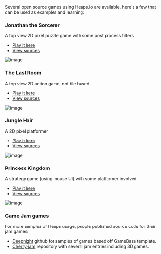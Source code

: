 Several open source games using Heaps.io are available, here's a few that can be used as examples and learning:

### Jonathan the Sorcerer

A top view 2D pixel puzzle game with some post process filters

- [Play it here](http://ncannasse.fr/file/ld40)
- [View sources](https://github.com/ncannasse/ld40)

![image](https://user-images.githubusercontent.com/1022912/47554592-ee417380-d909-11e8-942b-6e283146667f.png)

### The Last Room

A top view 2D action game, not tile based

- [Play it here](http://ncannasse.fr/file/ld37)
- [View sources](https://github.com/ncannasse/ld37)

![image](https://user-images.githubusercontent.com/1022912/47556470-abce6580-d90e-11e8-8555-77e3ab99f30c.png)

### Jungle Hair

A 2D pixel platformer

- [Play it here](http://ncannasse.fr/file/ld32)
- [View sources](https://github.com/ncannasse/ld32)

![image](https://user-images.githubusercontent.com/1022912/47557372-ca356080-d910-11e8-80a1-f3a692e48fd0.png)

### Princess Kingdom

A strategy game (using mouse UI) with some platformer involved

- [Play it here](http://ncannasse.fr/file/ld28)
- [View sources](https://github.com/ncannasse/ld28)

![image](https://user-images.githubusercontent.com/1022912/47560681-32884000-d919-11e8-9d6e-47011896927a.png)

### Game Jam games

For more samples of Heaps usage, people published source code for their jam games:

* [Deepnight](https://github.com/deepnight/) github for samples of games based off GameBase template.
* [Cherry-jam](https://github.com/Yanrishatum/cherry-jam/) repository with several jam entries including 3D games.